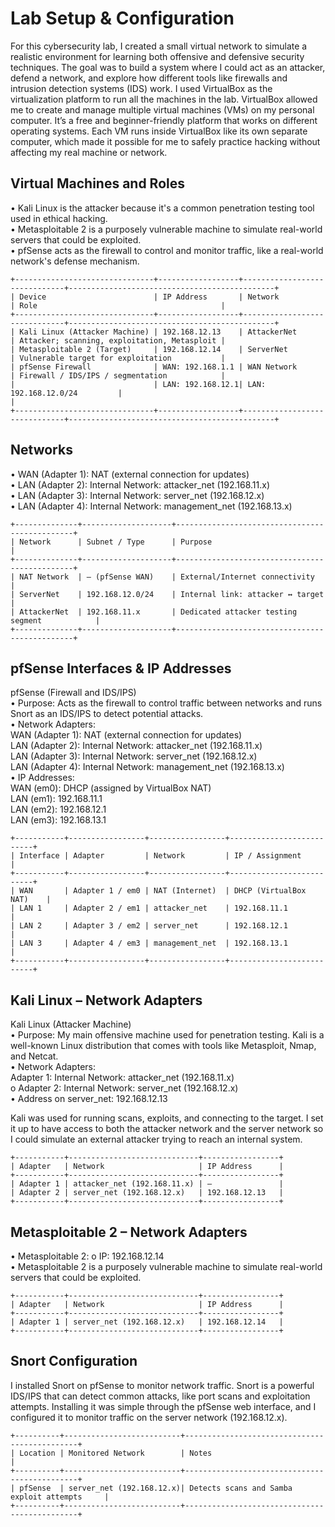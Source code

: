 # Lab Setup & Configuration

For this cybersecurity lab, I created a small virtual network to simulate a realistic environment for learning both offensive and defensive security techniques. The goal was to build a system where I could act as an attacker, defend a network, and explore how different tools like firewalls and intrusion detection systems (IDS) work. I used VirtualBox as the virtualization platform to run all the machines in the lab. VirtualBox allowed me to create and manage multiple virtual machines (VMs) on my personal computer. It’s a free and beginner-friendly platform that works on different operating systems. Each VM runs inside VirtualBox like its own separate computer, which made it possible for me to safely practice hacking without affecting my real machine or network.

## Virtual Machines and Roles
• Kali Linux is the attacker because it's a common penetration testing tool used in ethical hacking.  
• Metasploitable 2 is a purposely vulnerable machine to simulate real-world servers that could be exploited.  
• pfSense acts as the firewall to control and monitor traffic, like a real-world network's defense mechanism.

```
+-------------------------------+------------------+------------------------------+----------------------------------------------+
| Device                        | IP Address       | Network                      | Role                                         |
+-------------------------------+------------------+------------------------------+----------------------------------------------+
| Kali Linux (Attacker Machine) | 192.168.12.13    | AttackerNet                  | Attacker; scanning, exploitation, Metasploit |
| Metasploitable 2 (Target)     | 192.168.12.14    | ServerNet                    | Vulnerable target for exploitation           |
| pfSense Firewall              | WAN: 192.168.1.1 | WAN Network                  | Firewall / IDS/IPS / segmentation            |
|                               | LAN: 192.168.12.1| LAN: 192.168.12.0/24         |                                              |
+-------------------------------+------------------+------------------------------+----------------------------------------------+
```

## Networks
• WAN (Adapter 1): NAT (external connection for updates)  
• LAN (Adapter 2): Internal Network: attacker_net (192.168.11.x)  
• LAN (Adapter 3): Internal Network: server_net (192.168.12.x)  
• LAN (Adapter 4): Internal Network: management_net (192.168.13.x)

```
+--------------+--------------------+-----------------------------------------------+
| Network      | Subnet / Type      | Purpose                                       |
+--------------+--------------------+-----------------------------------------------+
| NAT Network  | — (pfSense WAN)    | External/Internet connectivity                |
| ServerNet    | 192.168.12.0/24    | Internal link: attacker ↔ target              |
| AttackerNet  | 192.168.11.x       | Dedicated attacker testing segment            |
+--------------+--------------------+-----------------------------------------------+
```

## pfSense Interfaces & IP Addresses
pfSense (Firewall and IDS/IPS)  
• Purpose: Acts as the firewall to control traffic between networks and runs Snort as an IDS/IPS to detect potential attacks.  
• Network Adapters:  
  WAN (Adapter 1): NAT (external connection for updates)  
  LAN (Adapter 2): Internal Network: attacker_net (192.168.11.x)  
  LAN (Adapter 3): Internal Network: server_net (192.168.12.x)  
  LAN (Adapter 4): Internal Network: management_net (192.168.13.x)  
• IP Addresses:  
  WAN (em0): DHCP (assigned by VirtualBox NAT)  
  LAN (em1): 192.168.11.1  
  LAN (em2): 192.168.12.1  
  LAN (em3): 192.168.13.1

```
+-----------+-----------------+-----------------+--------------------------+
| Interface | Adapter         | Network         | IP / Assignment          |
+-----------+-----------------+-----------------+--------------------------+
| WAN       | Adapter 1 / em0 | NAT (Internet)  | DHCP (VirtualBox NAT)    |
| LAN 1     | Adapter 2 / em1 | attacker_net    | 192.168.11.1             |
| LAN 2     | Adapter 3 / em2 | server_net      | 192.168.12.1             |
| LAN 3     | Adapter 4 / em3 | management_net  | 192.168.13.1             |
+-----------+-----------------+-----------------+--------------------------+
```

## Kali Linux – Network Adapters
Kali Linux (Attacker Machine)  
• Purpose: My main offensive machine used for penetration testing. Kali is a well-known Linux distribution that comes with tools like Metasploit, Nmap, and Netcat.  
• Network Adapters:  
  Adapter 1: Internal Network: attacker_net (192.168.11.x)  
  o Adapter 2: Internal Network: server_net (192.168.12.x)  
•  Address on server_net: 192.168.12.13  

Kali was used for running scans, exploits, and connecting to the target. I set it up to have access to both the attacker network and the server network so I could simulate an external attacker trying to reach an internal system.

```
+-----------+-----------------------------+-----------------+
| Adapter   | Network                     | IP Address      |
+-----------+-----------------------------+-----------------+
| Adapter 1 | attacker_net (192.168.11.x) | —               |
| Adapter 2 | server_net (192.168.12.x)   | 192.168.12.13   |
+-----------+-----------------------------+-----------------+
```

## Metasploitable 2 – Network Adapters
• Metasploitable 2: o IP: 192.168.12.14  
• Metasploitable 2 is a purposely vulnerable machine to simulate real-world servers that could be exploited.

```
+-----------+-----------------------------+-----------------+
| Adapter   | Network                     | IP Address      |
+-----------+-----------------------------+-----------------+
| Adapter 1 | server_net (192.168.12.x)   | 192.168.12.14   |
+-----------+-----------------------------+-----------------+
```

## Snort Configuration
I installed Snort on pfSense to monitor network traffic. Snort is a powerful IDS/IPS that can detect common attacks, like port scans and exploitation attempts. Installing it was simple through the pfSense web interface, and I configured it to monitor traffic on the server network (192.168.12.x).

```
+----------+--------------------------+----------------------------------------------+
| Location | Monitored Network        | Notes                                        |
+----------+--------------------------+----------------------------------------------+
| pfSense  | server_net (192.168.12.x)| Detects scans and Samba exploit attempts     |
+----------+--------------------------+----------------------------------------------+
```

